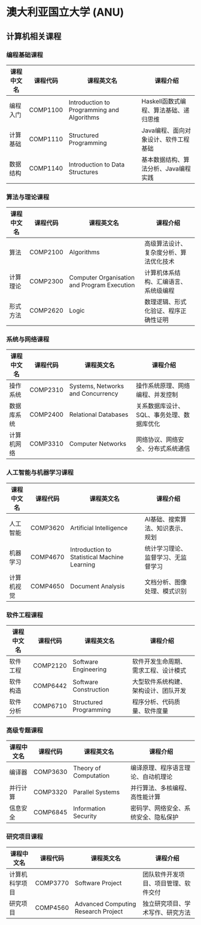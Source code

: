 # 澳大利亚国立大学 (ANU)

## 计算机相关课程

### 编程基础课程
| 课程中文名 | 课程代码 | 课程英文名 | 课程介绍 |
|-----------|---------|-----------|---------|
| 编程入门 | COMP1100 | Introduction to Programming and Algorithms | Haskell函数式编程、算法基础、递归思维 |
| 计算基础 | COMP1110 | Structured Programming | Java编程、面向对象设计、软件工程基础 |
| 数据结构 | COMP1140 | Introduction to Data Structures | 基本数据结构、算法分析、Java编程实践 |

### 算法与理论课程
| 课程中文名 | 课程代码 | 课程英文名 | 课程介绍 |
|-----------|---------|-----------|---------|
| 算法 | COMP2100 | Algorithms | 高级算法设计、复杂度分析、算法优化技术 |
| 计算理论 | COMP2300 | Computer Organisation and Program Execution | 计算机体系结构、汇编语言、系统级编程 |
| 形式方法 | COMP2620 | Logic | 数理逻辑、形式化验证、程序正确性证明 |

### 系统与网络课程
| 课程中文名 | 课程代码 | 课程英文名 | 课程介绍 |
|-----------|---------|-----------|---------|
| 操作系统 | COMP2310 | Systems, Networks and Concurrency | 操作系统原理、网络编程、并发控制 |
| 数据库系统 | COMP2400 | Relational Databases | 关系数据库设计、SQL、事务处理、数据库优化 |
| 计算机网络 | COMP3310 | Computer Networks | 网络协议、网络安全、分布式系统通信 |

### 人工智能与机器学习课程
| 课程中文名 | 课程代码 | 课程英文名 | 课程介绍 |
|-----------|---------|-----------|---------|
| 人工智能 | COMP3620 | Artificial Intelligence | AI基础、搜索算法、知识表示、规划 |
| 机器学习 | COMP4670 | Introduction to Statistical Machine Learning | 统计学习理论、监督学习、无监督学习 |
| 计算机视觉 | COMP4650 | Document Analysis | 文档分析、图像处理、模式识别 |

### 软件工程课程
| 课程中文名 | 课程代码 | 课程英文名 | 课程介绍 |
|-----------|---------|-----------|---------|
| 软件工程 | COMP2120 | Software Engineering | 软件开发生命周期、需求工程、设计模式 |
| 软件构造 | COMP6442 | Software Construction | 大型软件系统构建、架构设计、团队开发 |
| 软件分析 | COMP6710 | Structured Programming | 程序分析、代码质量、软件度量 |

### 高级专题课程
| 课程中文名 | 课程代码 | 课程英文名 | 课程介绍 |
|-----------|---------|-----------|---------|
| 编译器 | COMP3630 | Theory of Computation | 编译原理、程序语言理论、自动机理论 |
| 并行计算 | COMP3320 | Parallel Systems | 并行算法、多核编程、高性能计算 |
| 信息安全 | COMP6845 | Information Security | 密码学、网络安全、系统安全、隐私保护 |

### 研究项目课程
| 课程中文名 | 课程代码 | 课程英文名 | 课程介绍 |
|-----------|---------|-----------|---------|
| 计算机科学项目 | COMP3770 | Software Project | 团队软件开发项目、项目管理、软件交付 |
| 研究项目 | COMP4560 | Advanced Computing Research Project | 独立研究项目、学术写作、研究方法 |
